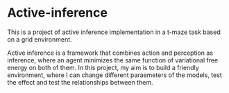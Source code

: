 # Active-inference

<p>This is a project of active inference implementation in a t-maze task based on a grid environment.</p>
Active inference is a framework that combines action and perception as inference, where an agent minimizes the same function of variational free energy on both of them.
In this project, my aim is to build a friendly environment, where I can change different paraemeters of the models, test the effect and test the relationships between them.
